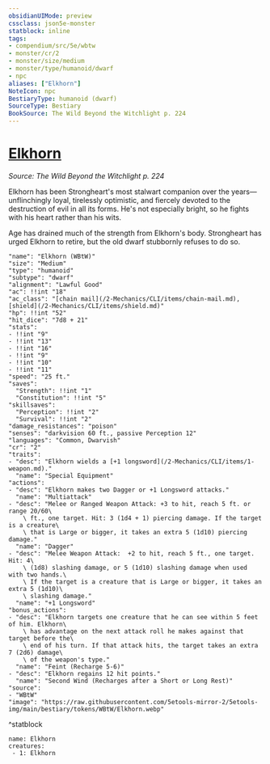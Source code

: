 ```yaml
---
obsidianUIMode: preview
cssclass: json5e-monster
statblock: inline
tags:
- compendium/src/5e/wbtw
- monster/cr/2
- monster/size/medium
- monster/type/humanoid/dwarf
- npc
aliases: ["Elkhorn"]
NoteIcon: npc
BestiaryType: humanoid (dwarf)
SourceType: Bestiary
BookSource: The Wild Beyond the Witchlight p. 224
---
```

# [Elkhorn](2-Mechanics/CLI/bestiary/npc/elkhorn-wbtw.md)
*Source: The Wild Beyond the Witchlight p. 224*  

Elkhorn has been Strongheart's most stalwart companion over the years—unflinchingly loyal, tirelessly optimistic, and fiercely devoted to the destruction of evil in all its forms. He's not especially bright, so he fights with his heart rather than his wits.

Age has drained much of the strength from Elkhorn's body. Strongheart has urged Elkhorn to retire, but the old dwarf stubbornly refuses to do so.

```statblock
"name": "Elkhorn (WBtW)"
"size": "Medium"
"type": "humanoid"
"subtype": "dwarf"
"alignment": "Lawful Good"
"ac": !!int "18"
"ac_class": "[chain mail](/2-Mechanics/CLI/items/chain-mail.md), [shield](/2-Mechanics/CLI/items/shield.md)"
"hp": !!int "52"
"hit_dice": "7d8 + 21"
"stats":
- !!int "9"
- !!int "13"
- !!int "16"
- !!int "9"
- !!int "10"
- !!int "11"
"speed": "25 ft."
"saves":
  "Strength": !!int "1"
  "Constitution": !!int "5"
"skillsaves":
  "Perception": !!int "2"
  "Survival": !!int "2"
"damage_resistances": "poison"
"senses": "darkvision 60 ft., passive Perception 12"
"languages": "Common, Dwarvish"
"cr": "2"
"traits":
- "desc": "Elkhorn wields a [+1 longsword](/2-Mechanics/CLI/items/1-weapon.md)."
  "name": "Special Equipment"
"actions":
- "desc": "Elkhorn makes two Dagger or +1 Longsword attacks."
  "name": "Multiattack"
- "desc": "Melee or Ranged Weapon Attack: +3 to hit, reach 5 ft. or range 20/60\
    \ ft., one target. Hit: 3 (1d4 + 1) piercing damage. If the target is a creature\
    \ that is Large or bigger, it takes an extra 5 (1d10) piercing damage."
  "name": "Dagger"
- "desc": "Melee Weapon Attack:  +2 to hit, reach 5 ft., one target. Hit: 4\
    \ (1d8) slashing damage, or 5 (1d10) slashing damage when used with two hands.\
    \ If the target is a creature that is Large or bigger, it takes an extra 5 (1d10)\
    \ slashing damage."
  "name": "+1 Longsword"
"bonus_actions":
- "desc": "Elkhorn targets one creature that he can see within 5 feet of him. Elkhorn\
    \ has advantage on the next attack roll he makes against that target before the\
    \ end of his turn. If that attack hits, the target takes an extra 7 (2d6) damage\
    \ of the weapon's type."
  "name": "Feint (Recharge 5-6)"
- "desc": "Elkhorn regains 12 hit points."
  "name": "Second Wind (Recharges after a Short or Long Rest)"
"source":
- "WBtW"
"image": "https://raw.githubusercontent.com/5etools-mirror-2/5etools-img/main/bestiary/tokens/WBtW/Elkhorn.webp"
```
^statblock

```encounter-table
name: Elkhorn
creatures:
 - 1: Elkhorn
```